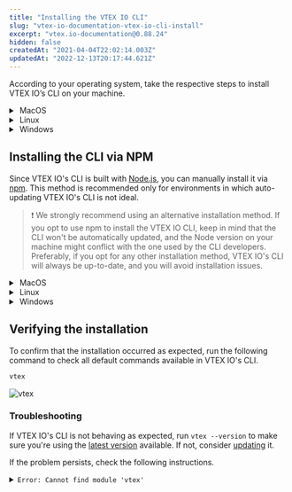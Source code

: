 ```yaml
---
title: "Installing the VTEX IO CLI"
slug: "vtex-io-documentation-vtex-io-cli-install"
excerpt: "vtex.io-documentation@0.88.24"
hidden: false
createdAt: "2021-04-04T22:02:14.003Z"
updatedAt: "2022-12-13T20:17:44.621Z"
---
```


According to your operating system, take the respective steps to install VTEX IO’s CLI on your machine.

<details>
  <summary><span class="fa fa-apple">&nbsp;</span>MacOS</summary>
  
<br></br>

- **Brew**

  > ⚠️ Warning
  >
  > For machines running on Apple M1 chip, before installing VTEX IO CLI, install [Rosetta](https://support.apple.com/en-us/HT211861) and enable the machine to use the command-line interface for a Mac with an Intel processor.  To install Rosetta, run the following in your terminal: `/usr/sbin/softwareupdate --install-rosetta --agree-to-license`.

  1. Install **Homebrew** by following the instructions on [**Homebrew website**](https://brew.sh/index).

  ![brew](https://cdn.jsdelivr.net/gh/vtexdocs/dev-portal-content@readme-docs/docs/vtex-io/Reference/vtex-io-documentation-vtex-io-cli-installation-and-command-reference/7a812a5-Screen_Shot_2021-04-20_at_19.49.25_23.png)

  2. Then, install **VTEX IO'S CLI** by running the following command.

  ```sh
  brew tap vtex/vtex
  brew install vtex
  ```

<br></br>
</details>

<details>
  <summary><span class="fa fa-linux">&nbsp;</span>Linux</summary>
<br></br>

- **Tarball**

  > ⚠️ Before the installation, check if you have the [curl](https://curl.se/) command-line tool and library installed on your machine.

  Open the terminal and run the following command to install the VTEX IO CLI.

  ```sh
  curl -L https://vtex.io/vtexcli/install | sh
  ```

<br></br>
</details>

<details>
  <summary><span class="fa fa-windows">&nbsp;</span>Windows</summary>
<br></br>

- **Installer for Windows**

1. Download the appropriate installer for your Windows system ([64-bit installer](https://vtex.io/vtexcli/install/win-x64); [32-bit installer](https://vtex.io/vtexcli/install/win-x32)).
2. Open the downloaded file and follow the instructions to finish the installation process.
3. Run the Windows Terminal with elevated administrator permission by right-clicking on the Windows Terminal icon and selecting "Run as administrator."
4. Run the following command to complete the installation.

  ```sh
  vtex
  ```

  To which will appear the following message.

  ![](https://cdn.jsdelivr.net/gh/vtexdocs/dev-portal-content@readme-docs/docs/vtex-io/Reference/vtex-io-documentation-vtex-io-cli-installation-and-command-reference/205149759-4b6207c9-b497-4e39-82ff-e1358e72699f_71.png)

  For the next step, you won't need to be in your admin role.

<br></br>
</details>

## Installing the CLI via NPM

Since VTEX IO's CLI is built with [Node.js](https://nodejs.org/en/), you can manually install it via [npm](https://www.npmjs.com/package/vtex). This method is recommended only for environments in which auto-updating VTEX IO's CLI is not ideal.

> ❗️ We strongly recommend using an alternative installation method. If you opt to use npm to install the VTEX IO CLI, keep in mind that the CLI won't be automatically updated, and the Node version on your machine might conflict with the one used by the CLI developers. Preferably, if you opt for any other installation method, VTEX IO's CLI will always be up-to-date, and you will avoid installation issues.

<details>
  <summary><span class="fa fa-apple">&nbsp;</span>MacOS</summary>
  <br></br>

  1. Install **Homebrew** by following the instructions on [**Homebrew website**](https://brew.sh/index).

  ![brew](https://cdn.jsdelivr.net/gh/vtexdocs/dev-portal-content@readme-docs/docs/vtex-io/Reference/vtex-io-documentation-vtex-io-cli-installation-and-command-reference/7a812a5-Screen_Shot_2021-04-20_at_19.49.25_92.png)

  2. Install **Node.js** via Homebrew by running the following command.

  ```sh
  brew install node
  ```

  3. Then, install **Yarn**.

  ```sh
  brew install yarn
  ```

4. Finally, install the **VTEX IO CLI**.

  ```sh
  yarn global add vtex
  ```

<br></br>
</details>

<details>
  <summary><span class="fa fa-linux">&nbsp;</span>Linux</summary>
<br></br>

  1. Install **Node.js** by running the following command.

  ```sh
  sudo apt install nodejs
  ```

  2. Install **Yarn** by following the [Yarn installation](https://classic.yarnpkg.com/en/docs/install#gentoo-stable) for Linux.
  3. Install the **VTEX IO CLI** by running the following command.

  ```sh
  sudo yarn global add vtex
  ```

<br></br>
</details>

<details>
  <summary><span class="fa fa-windows">&nbsp;</span>Windows</summary>
<br></br>

  1. Download and install [**Node.js**](https://nodejs.org/pt-br/download/).
  2. Download and install [**Yarn**](https://classic.yarnpkg.com/en/docs/getting-started).
  3. Run the Windows Terminal with elevated administrator permission by right-clicking on the Windows Terminal icon and selecting "Run as administrator.
  4. Install the **VTEX IO CLI** by running the following command.

  ```sh
  yarn global add vtex
  ```

  5. Run the following command to complete the installation.

  ```sh
  vtex
  ```

  To which will appear the following message.

  ![](https://cdn.jsdelivr.net/gh/vtexdocs/dev-portal-content@readme-docs/docs/vtex-io/Reference/vtex-io-documentation-vtex-io-cli-installation-and-command-reference/205149759-4b6207c9-b497-4e39-82ff-e1358e72699f_156.png)

  For the next step, you won't need to be in your admin role.

<br></br>
</details>

## Verifying the installation

To confirm that the installation occurred as expected, run the following command to check all default commands available in VTEX IO's CLI.

```sh
vtex
```

![vtex](https://cdn.jsdelivr.net/gh/vtexdocs/dev-portal-content@readme-docs/docs/vtex-io/Reference/vtex-io-documentation-vtex-io-cli-installation-and-command-reference/vtex-command_171.png)

### Troubleshooting

If VTEX IO's CLI is not behaving as expected, run `vtex --version` to make sure you're using the [latest version](https://github.com/vtex/toolbelt/blob/3.x/CHANGELOG.md) available. If not, consider [updating](https://developers.vtex.com/vtex-developer-docs/docs/vtex-io-documentation-vtex-io-cli-update) it.

If the problem persists, check the following instructions.

<details>
  <summary><code>Error: Cannot find module 'vtex'</code></summary>
  <br></br>

This error is related to [plugins](https://developers.vtex.com/vtex-developer-docs/docs/vtex-io-documentation-vtex-io-vtex-io-cli-plugins) detached from the VTEX IO's CLI base code.

Even though plugins are decoupled from VTEX IO's CLI, they rely on the CLI functionalities. Therefore, this error signalizes that these plugins are failing to access VTEX IO's CLI functionalities.

To solve this problem, you will need to create a [symlink](https://en.wikipedia.org/wiki/Symbolic_link) from `{vtex-folder}/node_modules/vtex` to `{vtex-folder}/`.

According to your operating system, run the following command in the terminal to create a symlink:

- <span class="fa fa-apple">&nbsp;</span> MacOS

  ```sh
  ln -s /usr/local/Cellar/vtex/2.119.2/libexec /usr/local/Cellar/vtex/2.119.2/libexec/node_modules/vtex
  ```

- <span class="fa fa-linux">&nbsp;</span>Linux

  ```sh
  ln -s /usr/local/lib/vtex /usr/local/lib/vtex/node_modules/vtex
  ```

If the error persists, don't hesitate to [open a support ticket](https://help-tickets.vtex.com/smartlink/sso/login/zendesk).
